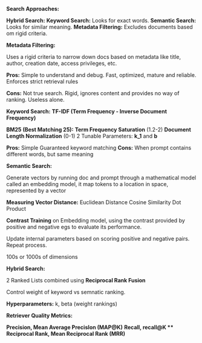 
**Search Approaches:**

**Hybrid Search:**
**Keyword Search:** Looks for exact words.
**Semantic Search:** Looks for similar meaning.
**Metadata Filtering:** Excludes documents based om rigid criteria.

**Metadata Filtering:**

Uses  a rigid criteria to narrow down docs based on metadata like title, author, creation date, access privileges, etc.

**Pros:**
Simple to understand and debug.
Fast, optimized, mature and reliable.
Enforces strict retrieval rules

**Cons:**
Not true search.
Rigid, ignores content and provides no way of ranking.
Useless alone.

**Keyword Search:**
**TF-IDF (Term Frequency - Inverse Document Frequency)**

**BM25 (Best Matching 25):**
**Term Frequency Saturation** (1.2-2)
**Document Length Normalization** (0-1)
2 Tunable Parameters: **k_1** and **b**

**Pros:**
Simple
Guaranteed keyword matching
**Cons:**
When prompt contains different words, but same meaning

**Semantic Search:**

Generate vectors by running doc and prompt through a mathematical model called an embedding model, it map tokens to a location in space, represented by a vector

**Measuring Vector Distance:**
Euclidean Distance
Cosine Similarity
Dot Product

**Contrast Training** on Embedding model, using the contrast provided by positive and negative egs to evaluate its performance.

Update internal parameters based on scoring positive and negative pairs.
Repeat process.

100s or 1000s of dimensions

**Hybrid Search:**

2 Ranked Lists combined using **Reciprocal Rank Fusion**

Control weight of keyword vs semnatic ranking.

**Hyperparameters:** k, beta (weight rankings)

**Retriever Quality Metrics:**

**Precision, Mean Average PrecisIon (MAP@K)** 
**Recall, recall@K **
Reciprocal Rank, Mean Reciprocal Rank (MRR)** 